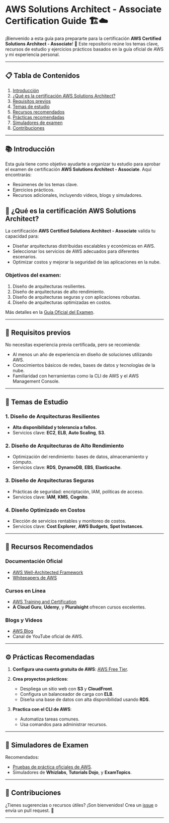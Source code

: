 # AWS Solutions Architect - Associate Certification Guide 🏗️☁️

¡Bienvenido a esta guía para prepararte para la certificación **AWS Certified Solutions Architect - Associate**! 🎯 Este repositorio reúne los temas clave, recursos de estudio y ejercicios prácticos basados en la guía oficial de AWS y mi experiencia personal.

---

## 📋 Tabla de Contenidos
1. [Introducción](#introducción)
2. [¿Qué es la certificación AWS Solutions Architect?](#qué-es-la-certificación-aws-solutions-architect)
3. [Requisitos previos](#requisitos-previos)
4. [Temas de estudio](#temas-de-estudio)
5. [Recursos recomendados](#recursos-recomendados)
6. [Prácticas recomendadas](#prácticas-recomendadas)
7. [Simuladores de examen](#simuladores-de-examen)
8. [Contribuciones](#contribuciones)

---

## 📚 Introducción

Esta guía tiene como objetivo ayudarte a organizar tu estudio para aprobar el examen de certificación **AWS Solutions Architect - Associate**. Aquí encontrarás:
- Resúmenes de los temas clave.
- Ejercicios prácticos.
- Recursos adicionales, incluyendo videos, blogs y simuladores.

## 🌟 ¿Qué es la certificación AWS Solutions Architect?

La certificación **AWS Certified Solutions Architect - Associate** valida tu capacidad para:
- Diseñar arquitecturas distribuidas escalables y económicas en AWS.
- Seleccionar los servicios de AWS adecuados para diferentes escenarios.
- Optimizar costos y mejorar la seguridad de las aplicaciones en la nube.

### **Objetivos del examen:**
1. Diseño de arquitecturas resilientes.
2. Diseño de arquitecturas de alto rendimiento.
3. Diseño de arquitecturas seguras y con aplicaciones robustas.
4. Diseño de arquitecturas optimizadas en costos.

Más detalles en la [Guía Oficial del Examen](https://aws.amazon.com/certification/certified-solutions-architect-associate/).

---

## 📌 Requisitos previos

No necesitas experiencia previa certificada, pero se recomienda:
- Al menos un año de experiencia en diseño de soluciones utilizando AWS.
- Conocimientos básicos de redes, bases de datos y tecnologías de la nube.
- Familiaridad con herramientas como la CLI de AWS y el AWS Management Console.

---

## 📖 Temas de Estudio

### 1. **Diseño de Arquitecturas Resilientes**
- **Alta disponibilidad y tolerancia a fallos.**
- Servicios clave: **EC2**, **ELB**, **Auto Scaling**, **S3**.

### 2. **Diseño de Arquitecturas de Alto Rendimiento**
- Optimización del rendimiento: bases de datos, almacenamiento y cómputo.
- Servicios clave: **RDS**, **DynamoDB**, **EBS**, **Elasticache**.

### 3. **Diseño de Arquitecturas Seguras**
- Prácticas de seguridad: encriptación, IAM, políticas de acceso.
- Servicios clave: **IAM**, **KMS**, **Cognito**.

### 4. **Diseño Optimizado en Costos**
- Elección de servicios rentables y monitoreo de costos.
- Servicios clave: **Cost Explorer**, **AWS Budgets**, **Spot Instances**.

---

## 📂 Recursos Recomendados

### Documentación Oficial
- [AWS Well-Architected Framework](https://aws.amazon.com/architecture/well-architected/)
- [Whitepapers de AWS](https://aws.amazon.com/whitepapers/)

### Cursos en Línea
- [AWS Training and Certification](https://aws.amazon.com/training/)
- **A Cloud Guru**, **Udemy**, y **Pluralsight** ofrecen cursos excelentes.

### Blogs y Videos
- [AWS Blog](https://aws.amazon.com/blogs/)
- Canal de YouTube oficial de AWS.

---

## ⚙️ Prácticas Recomendadas

1. **Configura una cuenta gratuita de AWS**: [AWS Free Tier](https://aws.amazon.com/free/).
2. **Crea proyectos prácticos**:
   - Despliega un sitio web con **S3** y **CloudFront**.
   - Configura un balanceador de carga con **ELB**.
   - Diseña una base de datos con alta disponibilidad usando **RDS**.

3. **Practica con el CLI de AWS**:
   - Automatiza tareas comunes.
   - Usa comandos para administrar recursos.

---

## 🧩 Simuladores de Examen

Recomendados:
- [Pruebas de práctica oficiales de AWS](https://aws.amazon.com/certification/practice-exams/).
- Simuladores de **Whizlabs**, **Tutorials Dojo**, y **ExamTopics**.

---

## 🤝 Contribuciones

¿Tienes sugerencias o recursos útiles? ¡Son bienvenidos! Crea un [issue](https://github.com/lauradoman/guiaAws/issues) o envía un pull request. 🙌

---

